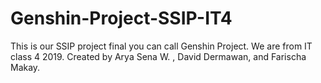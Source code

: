 # Genshin-Project-SSIP-IT4
This is our SSIP project final you can call Genshin Project. We are from IT class 4 2019. Created by Arya Sena W. , David Dermawan, and Farischa Makay.
